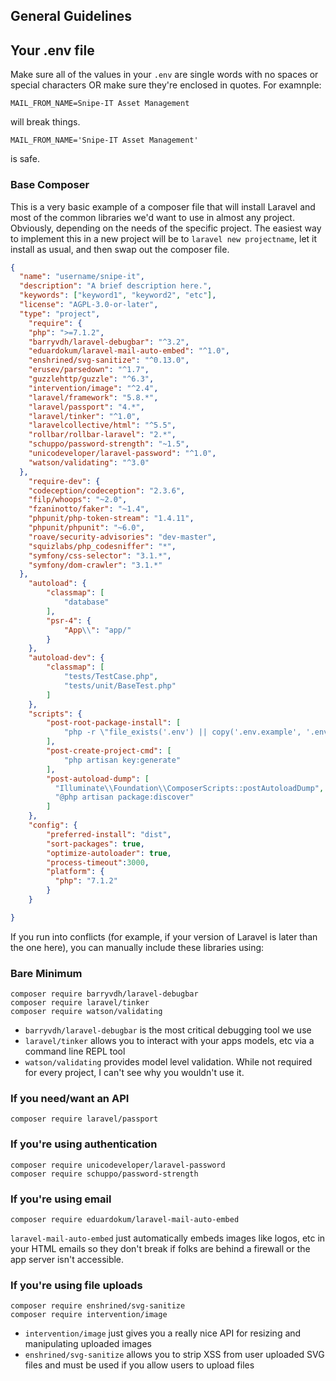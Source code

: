 ## General Guidelines

## Your .env file

Make sure all of the values in your `.env` are single words with no spaces or special characters OR make sure they're enclosed in quotes. For examnple:

```
MAIL_FROM_NAME=Snipe-IT Asset Management
```

will break things.

```
MAIL_FROM_NAME='Snipe-IT Asset Management'
```

is safe.


### Base Composer

This is a very basic example of a composer file that will install Laravel and most of the common libraries we'd want to use in almost any project. Obviously, depending on the needs of the specific project. The easiest way to implement this in a new project will be to `laravel new projectname`, let it install as usual, and then swap out the composer file. 

```json
{
  "name": "username/snipe-it",
  "description": "A brief description here.",
  "keywords": ["keyword1", "keyword2", "etc"],
  "license": "AGPL-3.0-or-later",
  "type": "project",
    "require": {
    "php": ">=7.1.2",
    "barryvdh/laravel-debugbar": "^3.2",
    "eduardokum/laravel-mail-auto-embed": "^1.0",
    "enshrined/svg-sanitize": "^0.13.0",
    "erusev/parsedown": "^1.7",
    "guzzlehttp/guzzle": "^6.3",
    "intervention/image": "^2.4",
    "laravel/framework": "5.8.*",
    "laravel/passport": "4.*",
    "laravel/tinker": "^1.0",
    "laravelcollective/html": "^5.5",
    "rollbar/rollbar-laravel": "2.*",
    "schuppo/password-strength": "~1.5",
    "unicodeveloper/laravel-password": "^1.0",
    "watson/validating": "^3.0"
  },
    "require-dev": {
    "codeception/codeception": "2.3.6",
    "filp/whoops": "~2.0",
    "fzaninotto/faker": "~1.4",
    "phpunit/php-token-stream": "1.4.11",
    "phpunit/phpunit": "~6.0",
    "roave/security-advisories": "dev-master",
    "squizlabs/php_codesniffer": "*",
    "symfony/css-selector": "3.1.*",
    "symfony/dom-crawler": "3.1.*"
  },
    "autoload": {
        "classmap": [
            "database"
        ],
        "psr-4": {
            "App\\": "app/"
        }
    },
    "autoload-dev": {
        "classmap": [
            "tests/TestCase.php",
            "tests/unit/BaseTest.php"
        ]
    },
    "scripts": {
        "post-root-package-install": [
            "php -r \"file_exists('.env') || copy('.env.example', '.env');\""
        ],
        "post-create-project-cmd": [
            "php artisan key:generate"
        ],
        "post-autoload-dump": [
          "Illuminate\\Foundation\\ComposerScripts::postAutoloadDump",
          "@php artisan package:discover"
        ]
    },
    "config": {
        "preferred-install": "dist",
        "sort-packages": true,
        "optimize-autoloader": true,
        "process-timeout":3000,
        "platform": {
          "php": "7.1.2"
        }
    }

}


```

If you run into conflicts (for example, if your version of Laravel is later than the one here), you can manually include these libraries using:

### Bare Minimum

```
composer require barryvdh/laravel-debugbar
composer require laravel/tinker
composer require watson/validating

```
- `barryvdh/laravel-debugbar` is the most critical debugging tool we use
- `laravel/tinker` allows you to interact with your apps models, etc via a command line REPL tool
- `watson/validating` provides model level validation. While not required for every project, I can't see why you wouldn't use it.


### If you need/want an API

```
composer require laravel/passport
```

### If you're using authentication

```
composer require unicodeveloper/laravel-password
composer require schuppo/password-strength
```

### If you're using email

```
composer require eduardokum/laravel-mail-auto-embed
```

`laravel-mail-auto-embed` just automatically embeds images like logos, etc in your HTML emails so they don't break if folks are behind a firewall or the app server isn't accessible.


### If you're using file uploads

```
composer require enshrined/svg-sanitize
composer require intervention/image
```

- `intervention/image` just gives you a really nice API for resizing and manipulating uploaded images
- `enshrined/svg-sanitize` allows you to strip XSS from user uploaded SVG files and must be used if you allow users to upload files

